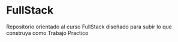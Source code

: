 # FullStack
Repositorio orientado al curso FullStack diseñado para subir lo que construya como Trabajo Practico

